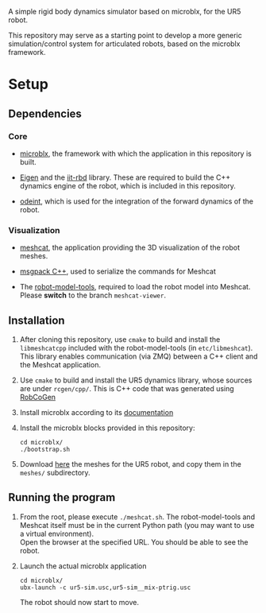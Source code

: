 A simple rigid body dynamics simulator based on microblx, for the UR5 robot.

This repository may serve as a starting point to develop a more generic
simulation/control system for articulated robots, based on the microblx
framework.

# Setup

## Dependencies

### Core

- [microblx](https://github.com/kmarkus/microblx), the framework with which
  the application in this repository is built.

- [Eigen](http://eigen.tuxfamily.org/) and the
  [iit-rbd](https://bitbucket.org/robcogenteam/cpp-iitrbd/src/master/)
  library. These are required to build the C++ dynamics engine of the robot,
  which is included in this repository.

- [odeint](https://headmyshoulder.github.io/odeint-v2/index.html), which is
  used for the integration of the forward dynamics of the robot.

### Visualization

- [meshcat](https://github.com/rdeits/meshcat-python), the application providing
  the 3D visualization of the robot meshes.

- [msgpack C++](https://github.com/msgpack/msgpack-c/tree/cpp_master), used to
  serialize the commands for Meshcat

- The [robot-model-tools](https://github.com/mfrigerio17/robot-model-tools),
  required to load the robot model into Meshcat.  
  Please **switch** to the branch `meshcat-viewer`.


## Installation
1. After cloning this repository, use `cmake` to build and install the
   `libmeshcatcpp` included with the robot-model-tools
   (in `etc/libmeshcat`).  
   This library enables communication (via ZMQ) between a C++ client and the
   Meshcat application.

2. Use `cmake` to build and install the UR5 dynamics library, whose sources are
   under `rcgen/cpp/`. This is C++ code that was generated using
   [RobCoGen](https://robcogenteam.bitbucket.io/)

3. Install microblx according to its [documentation](https://microblx.readthedocs.io/en/latest/installing.html#building-from-source)

4. Install the microblx blocks provided in this repository:

    ```
    cd microblx/
    ./bootstrap.sh
    ```

5. Download [here](https://kuleuven.box.com/s/hdw2gpa4s0q4kct1ok0rsy8vjyj3ovu1)
   the meshes for the UR5 robot, and copy them in the `meshes/` subdirectory.

## Running the program
1. From the root, please execute `./meshcat.sh`. The robot-model-tools and
   Meshcat itself must be in the current Python path (you may want to use a
   virtual environment).  
   Open the browser at the specified URL. You should be able to see the robot.

2. Launch the actual microblx application

     ```
     cd microblx/
     ubx-launch -c ur5-sim.usc,ur5-sim__mix-ptrig.usc
     ```

    The robot should now start to move.



